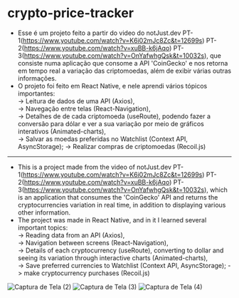# crypto-price-tracker
- Esse é um projeto feito a partir do video do notJust․dev PT-1(https://www.youtube.com/watch?v=K6i02mJc8Zc&t=12699s) PT-2(https://www.youtube.com/watch?v=xuBB-k6jAqo) PT-3(https://www.youtube.com/watch?v=OnYafwhgQsk&t=10032s), que consiste numa aplicação que consome a API 'CoinGecko' e nos retorna em tempo real a variação das criptomoedas, além de exibir várias outras informações.
- O projeto foi feito em React Native, e nele aprendi vários tópicos importantes:<br />
  -> Leitura de dados de uma API (Axios),<br />
  -> Navegação entre telas (React-Navigation),<br />
  -> Detalhes de de cada criptomoeda (useRoute), podendo fazer a conversão para dólar e ver a sua variação por meio de gráficos interativos (Animated-charts),<br />
  -> Salvar as moedas preferidas no Watchlist (Context API, AsyncStorage);
  -> Realizar compras de criptomoedas (Recoil.js)
  
 -------------------------------------------------------------------------------------------------------------------------------------------------------
 - This is a project made from the video of notJust․dev PT-1(https://www.youtube.com/watch?v=K6i02mJc8Zc&t=12699s) PT-2(https://www.youtube.com/watch?v=xuBB-k6jAqo) PT-3(https://www.youtube.com/watch?v=OnYafwhgQsk&t=10032s), which is an application that consumes the 'CoinGecko' API and returns the cryptocurrencies variation in real time, in addition to displaying various other information.
- The project was made in React Native, and in it I learned several important topics:<br />
  -> Reading data from an API (Axios),<br />
  -> Navigation between screens (React-Navigation),<br />
  -> Details of each cryptocurrency (useRoute), converting to dollar and seeing its variation through interactive charts (Animated-charts),<br />
  -> Save preferred currencies to Watchlist (Context API, AsyncStorage);
  -> make cryptocurrency purchases (Recoil.js)
  
![Captura de Tela (2)](https://user-images.githubusercontent.com/49173134/146456436-0e151ad8-51df-404f-8e76-17e09094534e.png)
![Captura de Tela (3)](https://user-images.githubusercontent.com/49173134/146456446-2133d51d-a98b-42c9-8cd3-17ab7b48445b.png)
![Captura de Tela (4)](https://user-images.githubusercontent.com/49173134/146456453-2fcde06e-39fe-47f9-8d6f-31af7d5cf9cf.png)

